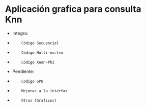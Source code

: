 # Aplicación grafica para consulta Knn
- Integra: 
-         Código Secuencial
-         Código Multi-nucleo
-         Código Xeon-Phi
- Pendiente:
-         Codigo GPU
-         Mejoras a la interfaz
-         Otros (Graficos)
